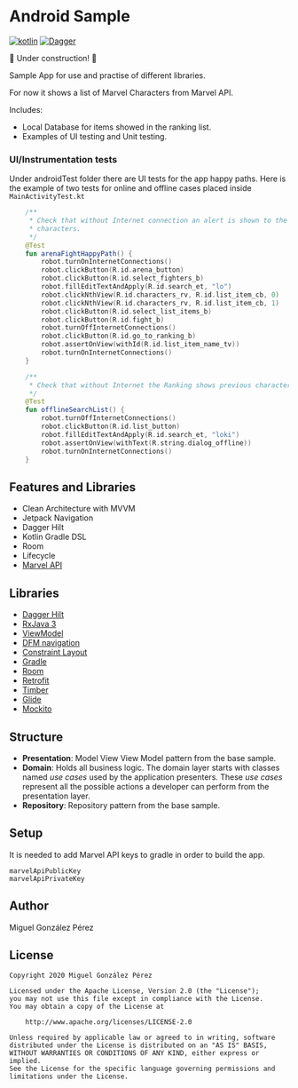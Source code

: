 # Android Sample

[![kotlin](https://img.shields.io/badge/Kotlin-1.4.xx-blue)](https://kotlinlang.org/) [![Dagger](https://img.shields.io/badge/Dagger-Hilt-orange)](https://dagger.dev/hilt)


:construction: Under construction! :construction:


Sample App for use and practise of different libraries.

For now it shows a list of Marvel Characters from Marvel API.

Includes:
 * Local Database for items showed in the ranking list.
 * Examples of UI testing and Unit testing.

### UI/Instrumentation tests

Under androidTest folder there are UI tests for the app happy paths. Here is the example of two 
tests for online and offline cases placed inside `MainActivityTest.kt`

```Kotlin
    /**
     * Check that without Internet connection an alert is shown to the user when searching for
     * characters.
     */
    @Test
    fun arenaFightHappyPath() {
        robot.turnOnInternetConnections()
        robot.clickButton(R.id.arena_button)
        robot.clickButton(R.id.select_fighters_b)
        robot.fillEditTextAndApply(R.id.search_et, "lo")
        robot.clickNthView(R.id.characters_rv, R.id.list_item_cb, 0)
        robot.clickNthView(R.id.characters_rv, R.id.list_item_cb, 1)
        robot.clickButton(R.id.select_list_items_b)
        robot.clickButton(R.id.fight_b)
        robot.turnOffInternetConnections()
        robot.clickButton(R.id.go_to_ranking_b)
        robot.assertOnView(withId(R.id.list_item_name_tv))
        robot.turnOnInternetConnections()
    }

    /**
     * Check that without Internet the Ranking shows previous characters involved in battles
     */
    @Test
    fun offlineSearchList() {
        robot.turnOffInternetConnections()
        robot.clickButton(R.id.list_button)
        robot.fillEditTextAndApply(R.id.search_et, "loki")
        robot.assertOnView(withText(R.string.dialog_offline))
        robot.turnOnInternetConnections()
    }
```


## Features and Libraries
* Clean Architecture with MVVM
* Jetpack Navigation
* Dagger Hilt
* Kotlin Gradle DSL
* Room
* Lifecycle
* [Marvel API](https://developer.marvel.com/docs)

## Libraries
*   [Dagger Hilt](https://dagger.dev/hilt)
*   [RxJava 3](https://github.com/ReactiveX/RxJava)
*   [ViewModel](https://developer.android.com/topic/libraries/architecture/viewmodel)
*   [DFM navigation](https://developer.android.com/guide/navigation)
*   [Constraint Layout](https://developer.android.com/training/constraint-layout)
*   [Gradle](https://docs.gradle.org)
*   [Room](https://developer.android.com/topic/libraries/architecture/room)
*   [Retrofit](https://square.github.io/retrofit)
*   [Timber](https://github.com/JakeWharton/timber)
*   [Glide](https://github.com/bumptech/glide)
*   [Mockito](https://github.com/mockito/mockito)

## Structure
* **Presentation**: Model View View Model pattern from the base sample.
* **Domain**: Holds all business logic. The domain layer starts with classes named *use cases* used by the application presenters. These *use cases* represent all the possible actions a developer can perform from the presentation layer.
* **Repository**: Repository pattern from the base sample.

## Setup

It is needed to add Marvel API keys to gradle in order to build the app.

	marvelApiPublicKey
	marvelApiPrivateKey


## Author
Miguel González Pérez

## License
	Copyright 2020 Miguel González Pérez

	Licensed under the Apache License, Version 2.0 (the "License");
	you may not use this file except in compliance with the License.
	You may obtain a copy of the License at

		http://www.apache.org/licenses/LICENSE-2.0

	Unless required by applicable law or agreed to in writing, software
	distributed under the License is distributed on an "AS IS" BASIS,
	WITHOUT WARRANTIES OR CONDITIONS OF ANY KIND, either express or implied.
	See the License for the specific language governing permissions and
	limitations under the License.

